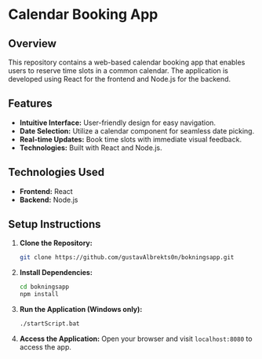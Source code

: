 # Calendar Booking App

## Overview

This repository contains a web-based calendar booking app that enables users to reserve time slots in a common calendar. The application is developed using React for the frontend and Node.js for the backend.

## Features

- **Intuitive Interface:** User-friendly design for easy navigation.
- **Date Selection:** Utilize a calendar component for seamless date picking.
- **Real-time Updates:** Book time slots with immediate visual feedback.
- **Technologies:** Built with React and Node.js.

## Technologies Used

- **Frontend:** React
- **Backend:** Node.js

## Setup Instructions

1. **Clone the Repository:**
    ```bash
    git clone https://github.com/gustavAlbrekts0n/bokningsapp.git

3. **Install Dependencies:**
   ```bash
   cd bokningsapp
   npm install

5. **Run the Application (Windows only):**
   ```bash
   ./startScript.bat

7. **Access the Application:**
   Open your browser and visit `localhost:8080` to access the app.

